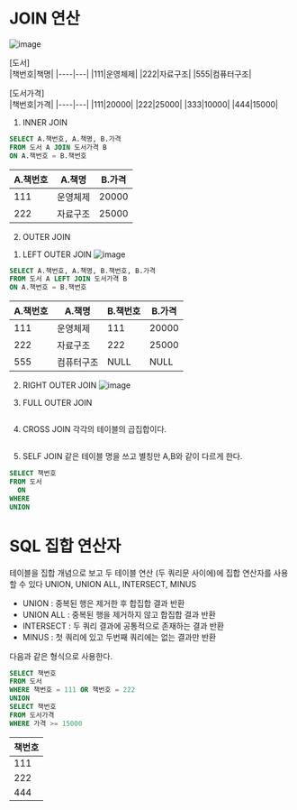 # JOIN 연산

![image](https://user-images.githubusercontent.com/41604678/216812855-919bbb20-9100-4881-93cf-f11c1843085b.png)


[도서]  
|책번호|책명|
|----|---|
|111|운영체제|
|222|자료구조|
|555|컴퓨터구조|

[도서가격]  
|책번호|가격|
|----|---|
|111|20000|
|222|25000|
|333|10000|
|444|15000|

1. INNER JOIN 
```sql 
SELECT A.책번호, A.책명, B.가격 
FROM 도서 A JOIN 도서가격 B
ON A.책번호 = B.책번호 
```
|A.책번호|A.책명|B.가격|
|------|-----|-----|
|111|운영체제|20000|
|222|자료구조|25000|


2. OUTER JOIN 
1) LEFT OUTER JOIN 
![image](https://user-images.githubusercontent.com/41604678/216813380-7fabf35b-c821-4124-adc4-4178f410a87a.png)

```sql
SELECT A.책번호, A.책명, B.책번호, B.가격 
FROM 도서 A LEFT JOIN 도서가격 B
ON A.책번호 = B.책번호
```

|A.책번호|A.책명|B.책번호|B.가격|
|------|-----|-----|------|
|111|운영체제|111|20000|
|222|자료구조|222|25000|
|555|컴퓨터구조|NULL|NULL|

2) RIGHT OUTER JOIN 
![image](https://user-images.githubusercontent.com/41604678/216813397-9506774f-5e73-49d0-83bd-a864c5d8d455.png)

3. FULL OUTER JOIN 

```sql

```

4. CROSS JOIN
각각의 테이블의 곱집합이다. 

```sql

```

 
5. SELF JOIN 
같은 테이블 명을 쓰고 별칭만 A,B와 같이 다르게 한다. 

```sql
SELECT 책번호
FROM 도서 
  ON
WHERE
UNION
```
# SQL 집합 연산자 
테이블을 집합 개념으로 보고 두 테이블 연산 (두 쿼리문 사이에)에 집합 연산자를 사용할 수 있다
UNION, UNION ALL, INTERSECT, MINUS 

* UNION : 중복된 행은 제거한 후 합집합 결과 반환  
* UNION ALL : 중복된 행을 제거하지 않고 합집합 결과 반환  
* INTERSECT : 두 쿼리 결과에 공통적으로 존재하는 결과 반환 
* MINUS : 첫 쿼리에 있고 두번째 쿼리에는 없는 결과만 반환 

다음과 같은 형식으로 사용한다. 

```sql
SELECT 책번호
FROM 도서 
WHERE 책번호 = 111 OR 책번호 = 222
UNION
SELECT 책번호 
FROM 도서가격
WHERE 가격 >= 15000
```

|책번호|
|----|
|111|
|222|
|444|
